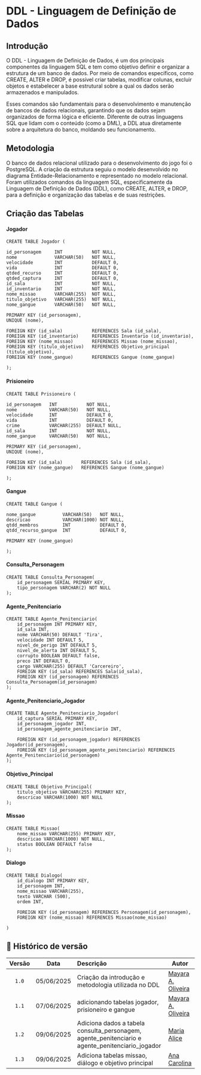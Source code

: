 # DDL - Linguagem de Definição de Dados 

## Introdução 
O DDL - Linguagem de Definição de Dados, é um dos principais componentes da linguagem SQL e tem como objetivo definir e organizar a estrutura de um banco de dados. Por meio de comandos específicos, como CREATE, ALTER e DROP, é possível criar tabelas, modificar colunas, excluir objetos e estabelecer a base estrutural sobre a qual os dados serão armazenados e manipulados.

Esses comandos são fundamentais para o desenvolvimento e manutenção de bancos de dados relacionais, garantindo que os dados sejam organizados de forma lógica e eficiente. Diferente de outras linguagens SQL que lidam com o conteúdo (como a DML), a DDL atua diretamente sobre a arquitetura do banco, moldando seu funcionamento.

## Metodologia 

O banco de dados relacional utilizado para o desenvolvimento do jogo foi o PostgreSQL. A criação da estrutura seguiu o modelo desenvolvido no diagrama Entidade-Relacionamento e representado no modelo relacional. Foram utilizados comandos da linguagem SQL, especificamente da Linguagem de Definição de Dados (DDL), como CREATE, ALTER, e DROP, para a definição e organização das tabelas e de suas restrições.

## Criação das Tabelas

#### Jogador

    CREATE TABLE Jogador (

    id_personagem     INT           NOT NULL,
    nome              VARCHAR(50)   NOT NULL,
    velocidade        INT           DEFAULT 0,
    vida              INT           DEFAULT 0,
    qtded_recurso     INT           DEFAULT 0,
    qtded_captura     INT           DEFAULT 0,
    id_sala           INT           NOT NULL,
    id_inventario     INT           NOT NULL,
    nome_missao       VARCHAR(255)  NOT NULL,
    titulo_objetivo   VARCHAR(255)  NOT NULL,
    nome_gangue       VARCHAR(50)   NOT NULL,

    PRIMARY KEY (id_personagem),
    UNIQUE (nome),

    FOREIGN KEY (id_sala)           REFERENCES Sala (id_sala),
    FOREIGN KEY (id_inventario)     REFERENCES Inventario (id_inventario),
    FOREIGN KEY (nome_missao)       REFERENCES Missao (nome_missao),
    FOREIGN KEY (titulo_objetivo)   REFERENCES Objetivo_principal (titulo_objetivo),
    FOREIGN KEY (nome_gangue)       REFERENCES Gangue (nome_gangue)

    );


#### Prisioneiro

    CREATE TABLE Prisioneiro (

    id_personagem   INT           NOT NULL,
    nome            VARCHAR(50)   NOT NULL,
    velocidade      INT           DEFAULT 0,
    vida            INT           DEFAULT 0,
    crime           VARCHAR(255)  DEFAULT NULL,
    id_sala         INT           NOT NULL,
    nome_gangue     VARCHAR(50)   NOT NULL,

    PRIMARY KEY (id_personagem),
    UNIQUE (nome),

    FOREIGN KEY (id_sala)       REFERENCES Sala (id_sala),
    FOREIGN KEY (nome_gangue)   REFERENCES Gangue (nome_gangue)

    );

#### Gangue

    CREATE TABLE Gangue (

    nome_gangue          VARCHAR(50)   NOT NULL,
    descricao            VARCHAR(1000) NOT NULL,
    qtdd_membros         INT           DEFAULT 0,
    qtdd_recurso_gangue  INT           DEFAULT 0,

    PRIMARY KEY (nome_gangue)
    
    );

#### Consulta_Personagem

    CREATE TABLE Consulta_Personagem(
        id_personagem SERIAL PRIMARY KEY,   
        tipo_personagem VARCHAR(2) NOT NULL      	
    );

#### Agente_Penitenciario

    CREATE TABLE Agente_Penitenciario(
        id_personagem INT PRIMARY KEY,
        id_sala INT,         				
        nome VARCHAR(50) DEFAULT 'Tira',
        velocidade INT DEFAULT 5,
        nivel_de_perigo INT DEFAULT 5,
        nivel_de_alerta INT DEFAULT 5,
        corrupto BOOLEAN DEFAULT false,
        preco INT DEFAULT 0,
        cargo VARCHAR(255) DEFAULT 'Carcereiro',
        FOREIGN KEY (id_sala) REFERENCES Sala(id_sala),
        FOREIGN KEY (id_personagem) REFERENCES Consulta_Personagem(id_personagem)
    );

#### Agente_Penitenciario_Jogador

    CREATE TABLE Agente_Penitenciario_Jogador(
        id_captura SERIAL PRIMARY KEY,
        id_personagem_jogador INT,           
        id_personagem_agente_penitenciario INT,

        FOREIGN KEY (id_personagem_jogador) REFERENCES Jogador(id_personagem),
        FOREIGN KEY (id_personagem_agente_penitenciario) REFERENCES Agente_Penitenciario(id_personagem)
    );

#### Objetivo_Principal

    CREATE TABLE Objetivo_Principal(
        titulo_objetivo VARCHAR(255) PRIMARY KEY,
        descricao VARCHAR(1000) NOT NULL
    );

#### Missao

    CREATE TABLE Missao(
        nome_missao VARCHAR(255) PRIMARY KEY,
        descricao VARCHAR(1000) NOT NULL,
        status BOOLEAN DEFAULT false
    );


#### Dialogo

    CREATE TABLE Dialogo(
        id_dialogo INT PRIMARY KEY,
        id_personagem INT,
        nome_missao VARCHAR(255),
        texto VARCHAR (500),
        ordem INT,

        FOREIGN KEY (id_personagem) REFERENCES Personagem(id_personagem),
        FOREIGN KEY (nome_missao) REFERENCES Missao(nome_missao)

    )




## 📑 Histórico de versão

| Versão| Data      | Descrição | Autor |
| :-:   | :-:       | :--       | --    |
| `1.0`   | 05/06/2025 |Criação da introdução e metodologia utilizada no DDL | [Mayara A. Oliveira](https://github.com/Mayara-tech)  |
| `1.1`   | 07/06/2025 |adicionando tabelas jogador, prisioneiro e gangue | [Mayara A. Oliveira](https://github.com/Mayara-tech)  |
| `1.2`   | 09/06/2025 | Adiciona dados a tabela consulta_personagem, agente_penitenciario e agente_penitenciario_jogador | [Maria Alice](https://github.com/Maliz30)  |
| `1.3`   | 09/06/2025 | Adiciona tabelas missao, diálogo e objetivo principal | [Ana Carolina](https://github.com/anawcarol)  |
